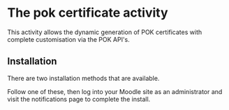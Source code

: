 # The pok certificate activity

This activity allows the dynamic generation of POK certificates with complete customisation via the POK API's.

## Installation

There are two installation methods that are available.

Follow one of these, then log into your Moodle site as an administrator and visit the notifications page to complete the install.
